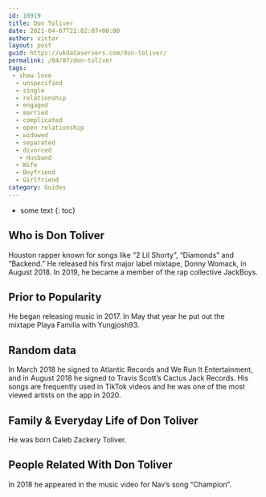 ```yaml
---
id: 18919
title: Don Toliver
date: 2021-04-07T22:02:07+00:00
author: victor
layout: post
guid: https://ukdataservers.com/don-toliver/
permalink: /04/07/don-toliver
tags:
 - show love
  - unspecified
  - single
  - relationship
  - engaged
  - married
  - complicated
  - open relationship
  - widowed
  - separated
  - divorced
   - Husband
  - Wife
  - Boyfriend
  - Girlfriend
category: Guides
---
```


* some text
{: toc}


## Who is Don Toliver



Houston rapper known for songs like &#8220;2 Lil Shorty&#8221;, &#8220;Diamonds&#8221; and &#8220;Backend.&#8221; He released his first major label mixtape, Donny Womack, in August 2018. In 2019, he became a member of the rap collective JackBoys. 

                
                
                
## Prior to Popularity



He began releasing music in 2017. In May that year he put out the mixtape Playa Familia with Yungjosh93. 

                
                
                
## Random data



In March 2018 he signed to Atlantic Records and We Run It Entertainment, and in August 2018 he signed to Travis Scott&#8217;s Cactus Jack Records. His songs are frequently used in TikTok videos and he was one of the most viewed artists on the app in 2020. 

                
                
                
## Family & Everyday Life of Don Toliver



He was born Caleb Zackery Toliver. 

                
                
                
## People Related With Don Toliver



In 2018 he appeared in the music video for Nav&#8217;s song &#8220;Champion&#8221;. 

                
              
            
          
          
          